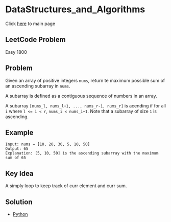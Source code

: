 # DataStructures_and_Algorithms
Click [here](../../README.md) to main page

## LeetCode Problem
Easy 1800

## Problem
Given an array of positive integers `nums`, return te maximum possible sum of an ascending subarray in `nums`.

A subarray is defined as a contiguous sequence of numbers in an array.

A subarray `[nums_l, nums_l+1, ..., nums_r-1, nums_r]` is acending if for all `i` where `l <= i < r`, `nums_i < nums_i+1`. Note that a subarray of size `1` is ascending.

## Example
```
Input: nums = [10, 20, 30, 5, 10, 50]
Output: 65
Explanation: [5, 10, 50] is the ascending subarray with the maximum sum of 65
```

## Key Idea
A simply loop to keep track of curr element and curr sum.

## Solution
- [Python](./solution.py)